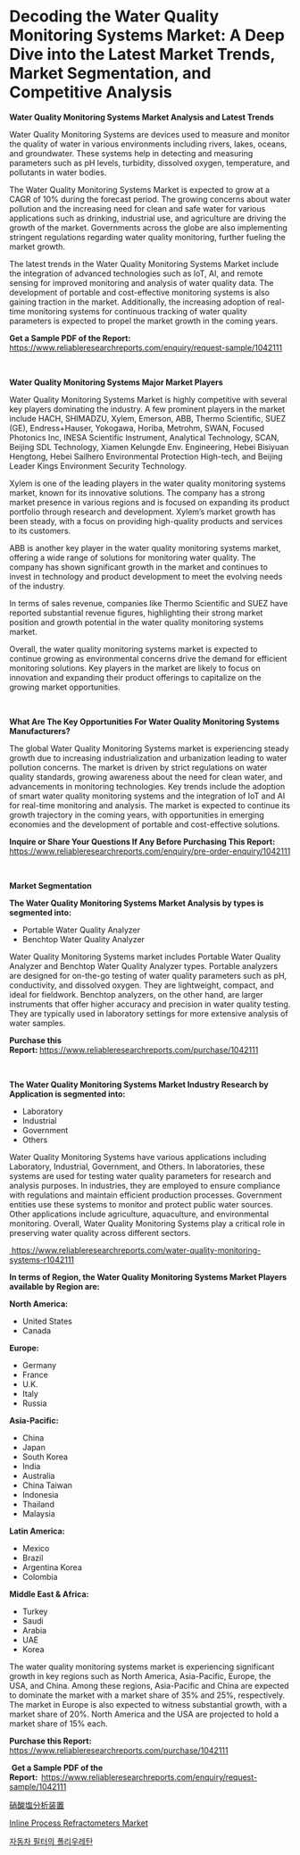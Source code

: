 <p><h1>Decoding the Water Quality Monitoring Systems Market: A Deep Dive into the Latest Market Trends, Market Segmentation, and Competitive Analysis</h1></p><p><strong>Water Quality Monitoring Systems Market Analysis and Latest Trends</strong></p>
<p><p>Water Quality Monitoring Systems are devices used to measure and monitor the quality of water in various environments including rivers, lakes, oceans, and groundwater. These systems help in detecting and measuring parameters such as pH levels, turbidity, dissolved oxygen, temperature, and pollutants in water bodies.</p><p>The Water Quality Monitoring Systems Market is expected to grow at a CAGR of 10% during the forecast period. The growing concerns about water pollution and the increasing need for clean and safe water for various applications such as drinking, industrial use, and agriculture are driving the growth of the market. Governments across the globe are also implementing stringent regulations regarding water quality monitoring, further fueling the market growth.</p><p>The latest trends in the Water Quality Monitoring Systems Market include the integration of advanced technologies such as IoT, AI, and remote sensing for improved monitoring and analysis of water quality data. The development of portable and cost-effective monitoring systems is also gaining traction in the market. Additionally, the increasing adoption of real-time monitoring systems for continuous tracking of water quality parameters is expected to propel the market growth in the coming years.</p></p>
<p><strong>Get a Sample PDF of the Report:&nbsp;</strong> <a href="https://www.reliableresearchreports.com/enquiry/request-sample/1042111">https://www.reliableresearchreports.com/enquiry/request-sample/1042111</a></p>
<p>&nbsp;</p>
<p><strong>Water Quality Monitoring Systems Major Market Players</strong></p>
<p><p>Water Quality Monitoring Systems Market is highly competitive with several key players dominating the industry. A few prominent players in the market include HACH, SHIMADZU, Xylem, Emerson, ABB, Thermo Scientific, SUEZ (GE), Endress+Hauser, Yokogawa, Horiba, Metrohm, SWAN, Focused Photonics Inc, INESA Scientific Instrument, Analytical Technology, SCAN, Beijing SDL Technology, Xiamen Kelungde Env. Engineering, Hebei Bisiyuan Hengtong, Hebei Sailhero Environmental Protection High-tech, and Beijing Leader Kings Environment Security Technology.</p><p>Xylem is one of the leading players in the water quality monitoring systems market, known for its innovative solutions. The company has a strong market presence in various regions and is focused on expanding its product portfolio through research and development. Xylem’s market growth has been steady, with a focus on providing high-quality products and services to its customers.</p><p>ABB is another key player in the water quality monitoring systems market, offering a wide range of solutions for monitoring water quality. The company has shown significant growth in the market and continues to invest in technology and product development to meet the evolving needs of the industry.</p><p>In terms of sales revenue, companies like Thermo Scientific and SUEZ have reported substantial revenue figures, highlighting their strong market position and growth potential in the water quality monitoring systems market.</p><p>Overall, the water quality monitoring systems market is expected to continue growing as environmental concerns drive the demand for efficient monitoring solutions. Key players in the market are likely to focus on innovation and expanding their product offerings to capitalize on the growing market opportunities.</p></p>
<p>&nbsp;</p>
<p><strong>What Are The Key Opportunities For Water Quality Monitoring Systems Manufacturers?</strong></p>
<p><p>The global Water Quality Monitoring Systems market is experiencing steady growth due to increasing industrialization and urbanization leading to water pollution concerns. The market is driven by strict regulations on water quality standards, growing awareness about the need for clean water, and advancements in monitoring technologies. Key trends include the adoption of smart water quality monitoring systems and the integration of IoT and AI for real-time monitoring and analysis. The market is expected to continue its growth trajectory in the coming years, with opportunities in emerging economies and the development of portable and cost-effective solutions.</p></p>
<p><strong>Inquire or Share Your Questions If Any Before Purchasing This Report:</strong> <a href="https://www.reliableresearchreports.com/enquiry/pre-order-enquiry/1042111">https://www.reliableresearchreports.com/enquiry/pre-order-enquiry/1042111</a></p>
<p>&nbsp;</p>
<p><strong>Market Segmentation</strong></p>
<p><strong>The Water Quality Monitoring Systems Market Analysis by types is segmented into:</strong></p>
<p><ul><li>Portable Water Quality Analyzer</li><li>Benchtop Water Quality Analyzer</li></ul></p>
<p><p>Water Quality Monitoring Systems market includes Portable Water Quality Analyzer and Benchtop Water Quality Analyzer types. Portable analyzers are designed for on-the-go testing of water quality parameters such as pH, conductivity, and dissolved oxygen. They are lightweight, compact, and ideal for fieldwork. Benchtop analyzers, on the other hand, are larger instruments that offer higher accuracy and precision in water quality testing. They are typically used in laboratory settings for more extensive analysis of water samples.</p></p>
<p><strong>Purchase this Report:&nbsp;</strong><a href="https://www.reliableresearchreports.com/purchase/1042111">https://www.reliableresearchreports.com/purchase/1042111</a></p>
<p>&nbsp;</p>
<p><strong>The Water Quality Monitoring Systems Market Industry Research by Application is segmented into:</strong></p>
<p><ul><li>Laboratory</li><li>Industrial</li><li>Government</li><li>Others</li></ul></p>
<p><p>Water Quality Monitoring Systems have various applications including Laboratory, Industrial, Government, and Others. In laboratories, these systems are used for testing water quality parameters for research and analysis purposes. In industries, they are employed to ensure compliance with regulations and maintain efficient production processes. Government entities use these systems to monitor and protect public water sources. Other applications include agriculture, aquaculture, and environmental monitoring. Overall, Water Quality Monitoring Systems play a critical role in preserving water quality across different sectors.</p></p>
<p><a href="https://www.reliableresearchreports.com/water-quality-monitoring-systems-r1042111">&nbsp;https://www.reliableresearchreports.com/water-quality-monitoring-systems-r1042111</a></p>
<p><strong>In terms of Region, the Water Quality Monitoring Systems Market Players available by Region are:</strong></p>
<p>
    <p> <strong> North America: </strong>
        <ul>
            <li>United States</li>
            <li>Canada</li>
        </ul>
        </p> 
    <p> <strong> Europe: </strong>
        <ul>
            <li>Germany</li>
            <li>France</li>
            <li>U.K.</li>
            <li>Italy</li>
            <li>Russia</li>
        </ul>
        </p> 
    <p> <strong> Asia-Pacific: </strong>
        <ul>
            <li>China</li>
            <li>Japan</li>
            <li>South Korea</li>
            <li>India</li>
            <li>Australia</li>
            <li>China Taiwan</li>
            <li>Indonesia</li>
            <li>Thailand</li>
            <li>Malaysia</li>
        </ul>
        </p> 
    <p> <strong> Latin America: </strong>
        <ul>
            <li>Mexico</li>
            <li>Brazil</li>
            <li>Argentina Korea</li>
            <li>Colombia</li>
        </ul>
        </p> 
    <p> <strong> Middle East & Africa: </strong>
        <ul>
            <li>Turkey</li>
            <li>Saudi</li>
            <li>Arabia</li>
            <li>UAE</li>
            <li>Korea</li>
        </ul>
    </p>
    </p>
<p><p>The water quality monitoring systems market is experiencing significant growth in key regions such as North America, Asia-Pacific, Europe, the USA, and China. Among these regions, Asia-Pacific and China are expected to dominate the market with a market share of 35% and 25%, respectively. The market in Europe is also expected to witness substantial growth, with a market share of 20%. North America and the USA are projected to hold a market share of 15% each.</p></p>
<p><strong>Purchase this Report: </strong><a href="https://www.reliableresearchreports.com/purchase/1042111">https://www.reliableresearchreports.com/purchase/1042111</a></p>
<p>&nbsp;<strong>Get a Sample PDF of the Report:&nbsp;&nbsp;</strong><a href="https://www.reliableresearchreports.com/enquiry/request-sample/1042111">https://www.reliableresearchreports.com/enquiry/request-sample/1042111</a></p>
<p><strong></strong></p>
<p><p><a href="https://github.com/ppmazlotr77499/Market-Research-Report-List-1/blob/main/408890928499.md">硝酸塩分析装置</a></p><p><a href="https://github.com/GroverBarry/Market-Research-Report-List-4/blob/main/inline-process-refractometers-market.md">Inline Process Refractometers Market</a></p><p><a href="https://github.com/idcefvhkdut6/Market-Research-Report-List-1/blob/main/813140625970.md">자동차 필터의 폴리우레탄</a></p></p>